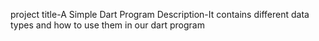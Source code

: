 project title-A Simple Dart Program
Description-It contains different data types and how to use them in our dart program
